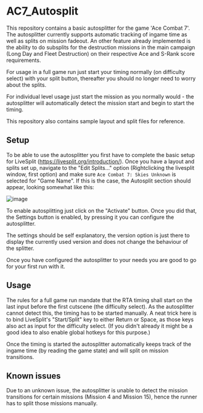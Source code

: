 # AC7_Autosplit

This repository contains a basic autosplitter for the game 'Ace Combat 7'.
The autosplitter currently supports automatic tracking of ingame time as well as splits on mission fadeout.
An other feature already implemented is the ability to do subsplits for the destruction missions in the main campaign (Long Day and Fleet Destruction) on their respective Ace and S-Rank score requirements.

For usage in a full game run just start your timing normally (on difficulty select) with your split button, thereafter you should no longer need to worry about the splits.

For individual level usage just start the mission as you normally would - the autosplitter will automatically detect the mission start and begin to start the timing.

This repository also contains sample layout and split files for reference.

## Setup
To be able to use the autosplitter you first have to complete the basic setup for LiveSplit (https://livesplit.org/introduction/).
Once you have a layout and splits set up, navigate to the "Edit Splits..." option (Rightclicking the livesplit window, first option) and make sure `Ace Combat 7: Skies Unknown` is selected for "Game Name".
If this is the case, the Autosplit section should appear, looking somewhat like this:

![image](https://github.com/CptPie/AC7_Autosplit/assets/23438606/55335c7e-7017-4c18-aae9-72ef92cc2f62)

To enable autosplitting just click on the "Activate" button. Once you did that, the Settings button is enabled, by pressing it you can configure the autosplitter.

The settings should be self explanatory, the version option is just there to display the currently used version and does not change the behaviour of the splitter.

Once you have configured the autosplitter to your needs you are good to go for your first run with it.

## Usage
The rules for a full game run mandate that the RTA timing shall start on the last input before the first cutscene (the difficulty select). As the autosplitter cannot detect this, the timing has to be started manually. A neat trick here is to bind LiveSplit's "Start/Split" key to either Return or Space, as those keys also act as input for the difficulty select. (If you didn't already it might be a good idea to also enable global hotkeys for this purpose.)

Once the timing is started the autosplitter automatically keeps track of the ingame time (by reading the game state) and will split on mission transitions. 

## Known issues
Due to an unknown issue, the autosplitter is unable to detect the mission transitions for certain missions (Mission 4 and Mission 15), hence the runner has to split those missions manually.
